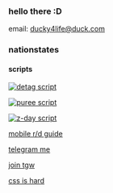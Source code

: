 ### hello there :D

email: ducky4life@duck.com

### nationstates

#### scripts

[![detag script](https://ducky4life.vercel.app/api/pin/?username=ducky4life&repo=ns-detag&theme=algolia)](https://github.com/ducky4life/ns-detag)

[![puree script](https://ducky4life.vercel.app/api/pin/?username=ducky4life&repo=ns-blender&theme=algolia)](https://github.com/ducky4life/ns-blender)

[![z-day script](https://ducky4life.vercel.app/api/pin/?username=ducky4life&repo=ns-zombie&theme=algolia)](https://github.com/ducky4life/ns-zombie)

[mobile r/d guide](https://www.nationstates.net/page=dispatch/id=2519809)

[telegram me](https://www.nationstates.net/page=compose_telegram?tgto=ducky)

[join tgw](https://www.nationstates.net/region=the_order_of_the_grey_wardens)

[css is hard](https://ducky4life.pages.dev/tgw)
